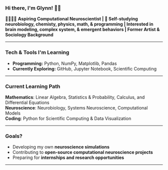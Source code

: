 ### Hi there, I'm Glynn! 👋🏾  

👨🏾‍💻🧠 **Aspiring Computational Neuroscientist | 🔬 Self-studying neurobiology, chemisty, physics, math, & programming | Interested in brain modeling, complex system, & emergent behaviors | Former Artist & Sociology Background**

---

### Tech & Tools I'm Learning  
 - **Programming:** Python, NumPy, Matplotlib, Pandas
 - **Currently Exploring:** GitHub, Jupyter Notebook, Scientific Computing  

---

### Current Learning Path  
 **Mathematics**: Linear Algebra, Statistics & Probability, Calculus, and Differential Equations  
 **Neuroscience**: Neurobiology, Systems Neuroscience, Computational Models  
 **Coding**: Python for Scientific Computing & Data Visualization  

---

### Goals?  
-  Developing my own **neuroscience simulations**
-  Contributing to **open-source computational neuroscience projects**  
-  Preparing for **internships and research opportunities**  
  
---
